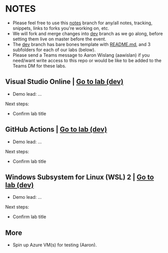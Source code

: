# NOTES

- Please feel free to use this [notes](https://github.com/Azure-Samples/azure-javascript-labs/tree/notes) branch for any/all notes, tracking, snippets, links to forks you're working on, etc. 
- We will fork and merge changes into [dev](https://github.com/Azure-Samples/azure-javascript-labs/tree/dev) branch as we go along, before setting them live on master before the event.
- The [dev](https://github.com/Azure-Samples/azure-javascript-labs/tree/dev) branch has bare bones template with [README.md](https://github.com/Azure-Samples/azure-javascript-labs/blob/dev/README.md), and 3 subfolders for each of our labs (below).
- Please send a Teams message to Aaron Wislang (aawislan) if you need/want write access to this repo or would be like to be added to the Teams DM for these labs.

## Visual Studio Online | [Go to lab (dev)](../dev/1-vs/README.md)
- Demo lead: ...

Next steps:
- Confirm lab title

## GitHub Actions | [Go to lab (dev)](../dev/1-actions/README.md)
- Demo lead: ...

Next steps:
- Confirm lab title

## Windows Subsystem for Linux (WSL) 2 | [Go to lab (dev)](../dev/1-wsl/README.md)
- Demo lead: ...

Next steps:
- Confirm lab title

## More
- Spin up Azure VM(s) for testing (Aaron).

